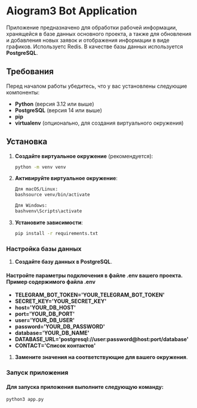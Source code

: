 # Aiogram3 Bot Application

Приложение предназначено для обработки рабочей информации, хранящейся в базе данных основного проекта, а также для обновления и добавления новых заявок и отображения информации в виде графиков. Используетс Redis. В качестве базы данных используется **PostgreSQL**.

## Требования

Перед началом работы убедитесь, что у вас установлены следующие компоненты:

- **Python** (версия 3.12 или выше)
- **PostgreSQL** (версия 14 или выше)
- **pip**
- **virtualenv** (опционально, для создания виртуального окружения)

## Установка

1. **Создайте виртуальное окружение** (рекомендуется):

    ```bash
    python -m venv venv


2. **Активируйте виртуальное окружение**:

    ```bash
    Для macOS/Linux:
    bashsource venv/bin/activate

    Для Windows:
    bashvenv\Scripts\activate

3. **Установите зависимости**:
    ```bash
    pip install -r requirements.txt

### Настройка базы данных

1. **Создайте базу данных в PostgreSQL**.

#### Настройте параметры подключения в файле .env вашего проекта. Пример содержимого файла .env
- **TELEGRAM_BOT_TOKEN='YOUR_TELEGRAM_BOT_TOKEN'**
- **SECRET_KEY='YOUR_SECRET_KEY'**
- **host='YOUR_DB_HOST'**
- **port='YOUR_DB_PORT'**
- **user='YOUR_DB_USER'**
- **password='YOUR_DB_PASSWORD'**
- **database='YOUR_DB_NAME'**
- **DATABASE_URL='postgresql://user:password@host:port/database'**
- **CONTACT='Список контактов'**

1. **Замените значения на соответствующие для вашего окружения**.

### Запуск приложения
#### Для запуска приложения выполните следующую команду:
    python3 app.py